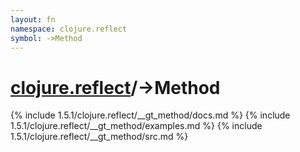 ```yaml
---
layout: fn
namespace: clojure.reflect
symbol: ->Method
---
```


# [clojure.reflect](../)/->Method

{% include 1.5.1/clojure.reflect/__gt_method/docs.md %}
{% include 1.5.1/clojure.reflect/__gt_method/examples.md %}
{% include 1.5.1/clojure.reflect/__gt_method/src.md %}


